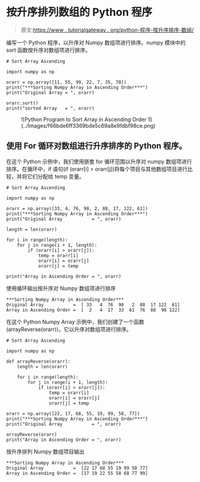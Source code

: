# 按升序排列数组的 Python 程序

> 原文:[https://www . tutorialgateway . org/python-程序-按升序排序-数组/](https://www.tutorialgateway.org/python-program-to-sort-array-in-ascending-order/)

编写一个 Python 程序，以升序对 Numpy 数组项进行排序。numpy 模块中的 sort 函数按升序对数组项进行排序。

```
# Sort Array Ascending

import numpy as np

orarr = np.array([11, 55, 99, 22, 7, 35, 70])
print("***Sorting Numpy Array in Ascending Order***")
print("Original Array = ", orarr)

orarr.sort()
print("sorted Array   = ", orarr)
```

<figure class="wp-block-image size-large">![Python Program to Sort Array in Ascending Order 1](../Images/f66bde6ff3369bde5c69a8e9fdbf98ce.png)</figure>

## 使用 For 循环对数组进行升序排序的 Python 程序。

在这个 Python 示例中，我们使用嵌套 for 循环范围以升序对 numpy 数组项进行排序。在循环中，if 语句(if (orarr[i] > orarr[j])将每个项目与其他数组项目进行比较，并将它们分配给 temp 变量。

```
# Sort Array Ascending

import numpy as np

orarr = np.array([33, 4, 76, 98, 2, 88, 17, 122, 61])
print("***Sorting Numpy Array in Ascending Order***")
print("Original Array           = ", orarr)

length = len(orarr)

for i in range(length):
    for j in range(i + 1, length):
        if (orarr[i] > orarr[j]):
            temp = orarr[i]
            orarr[i] = orarr[j]
            orarr[j] = temp

print("Array in Ascending Order = ", orarr)
```

使用循环输出按升序对 Numpy 数组项进行排序

```
***Sorting Numpy Array in Ascending Order***
Original Array           =  [ 33   4  76  98   2  88  17 122  61]
Array in Ascending Order =  [  2   4  17  33  61  76  88  98 122]
```

在这个 Python Numpy Array 示例中，我们创建了一个函数(arrayReverse(orarr))，它以升序对数组项进行排序。

```
# Sort Array Ascending

import numpy as np

def arrayReverse(orarr):
    length = len(orarr)

    for i in range(length):
        for j in range(i + 1, length):
            if (orarr[i] > orarr[j]):
                temp = orarr[i]
                orarr[i] = orarr[j]
                orarr[j] = temp

orarr = np.array([22, 17, 68, 55, 19, 99, 58, 77])
print("***Sorting Numpy Array in Ascending Order***")
print("Original Array           = ", orarr)

arrayReverse(orarr)
print("Array in Ascending Order = ", orarr)
```

按升序排列 Numpy 数组项目输出

```
***Sorting Numpy Array in Ascending Order***
Original Array           =  [22 17 68 55 19 99 58 77]
Array in Ascending Order =  [17 19 22 55 58 68 77 99]
```